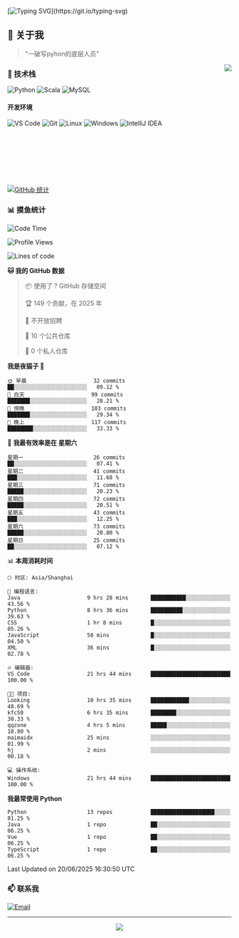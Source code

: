 [![Typing SVG](https://readme-typing-svg.herokuapp.com?font=Fira+Code&pause=1000&color=36BCF7&random=false&width=435&lines=print(%22Hello%2C+World!%22);%23+Welcome+to+my+code+space+%F0%9F%90%8D)](https://git.io/typing-svg)

## 🌟 关于我

> "一破写pyhon的底层人员"

<img align="right" src="https://github-readme-stats.vercel.app/api/top-langs/?username=huanxin996&theme=tokyonight" />

### 🎯 技术栈

![Python](https://img.shields.io/badge/Python-Expert-3776AB?style=for-the-badge&logo=python&logoColor=white)
![Scala](https://img.shields.io/badge/Scala-Expert-DC322F?style=for-the-badge&logo=scala&logoColor=white)
![MySQL](https://img.shields.io/badge/MySQL-Expert-4479A1?style=for-the-badge&logo=mysql&logoColor=white)

#### 开发环境

![VS Code](https://img.shields.io/badge/VS_Code-007ACC?style=for-the-badge&logo=visual-studio-code&logoColor=white)
![Git](https://img.shields.io/badge/Git-F05032?style=for-the-badge&logo=git&logoColor=white)
![Linux](https://img.shields.io/badge/Linux-FCC624?style=for-the-badge&logo=linux&logoColor=black)
![Windows](https://img.shields.io/badge/Windows_11-0078D4?style=for-the-badge&logo=windows11&logoColor=white)
![IntelliJ IDEA](https://img.shields.io/badge/IntelliJ_IDEA-000000?style=for-the-badge&logo=intellij-idea&logoColor=white)

<br/><br/><br/><br/><br/><br/>

  
[![GitHub 统计](https://github-readme-stats.vercel.app/api?username=huanxin996&show_icons=true&theme=tokyonight)](https://github.com/huanxin996)

### 📊 摸鱼统计

<!--START_SECTION:waka-->
![Code Time](http://img.shields.io/badge/Code%20Time-231%20hrs%2045%20mins-blue)

![Profile Views](http://img.shields.io/badge/%E4%B8%AA%E4%BA%BA%E8%B5%84%E6%96%99%E8%A7%82%E7%9C%8B%E6%AC%A1%E6%95%B0-0-blue)

![Lines of code](https://img.shields.io/badge/%E4%BB%8E%E3%80%8CHello%20World%E3%80%8D%E8%B5%B7%E6%88%91%E5%B7%B2%E7%BB%8F%E5%86%99%E4%BA%86-2.5%20million%20%E8%A1%8C%E4%BB%A3%E7%A0%81-blue)

**🐱 我的 GitHub 数据** 

> 📦  使用了 ? GitHub 存储空间 
 > 
> 🏆 149 个贡献，在 2025 年
 > 
> 🚫 不开放招聘
 > 
> 📜 10 个公共仓库 
 > 
> 🔑 0 个私人仓库 
 > 
**我是夜猫子 🦉** 

```text
🌞 早晨                     32 commits          ██░░░░░░░░░░░░░░░░░░░░░░░   09.12 % 
🌆 白天                     99 commits          ███████░░░░░░░░░░░░░░░░░░   28.21 % 
🌃 傍晚                     103 commits         ███████░░░░░░░░░░░░░░░░░░   29.34 % 
🌙 晚上                     117 commits         ████████░░░░░░░░░░░░░░░░░   33.33 % 
```
📅 **我最有效率是在 星期六** 

```text
星期一                      26 commits          ██░░░░░░░░░░░░░░░░░░░░░░░   07.41 % 
星期二                      41 commits          ███░░░░░░░░░░░░░░░░░░░░░░   11.68 % 
星期三                      71 commits          █████░░░░░░░░░░░░░░░░░░░░   20.23 % 
星期四                      72 commits          █████░░░░░░░░░░░░░░░░░░░░   20.51 % 
星期五                      43 commits          ███░░░░░░░░░░░░░░░░░░░░░░   12.25 % 
星期六                      73 commits          █████░░░░░░░░░░░░░░░░░░░░   20.80 % 
星期日                      25 commits          ██░░░░░░░░░░░░░░░░░░░░░░░   07.12 % 
```


📊 **本周消耗时间** 

```text
🕑︎ 时区: Asia/Shanghai

💬 编程语言: 
Java                     9 hrs 28 mins       ███████████░░░░░░░░░░░░░░   43.56 % 
Python                   8 hrs 36 mins       ██████████░░░░░░░░░░░░░░░   39.63 % 
CSS                      1 hr 8 mins         █░░░░░░░░░░░░░░░░░░░░░░░░   05.26 % 
JavaScript               58 mins             █░░░░░░░░░░░░░░░░░░░░░░░░   04.50 % 
XML                      36 mins             █░░░░░░░░░░░░░░░░░░░░░░░░   02.78 % 

🔥 编辑器: 
VS Code                  21 hrs 44 mins      █████████████████████████   100.00 % 

🐱‍💻 项目: 
Looking                  10 hrs 35 mins      ████████████░░░░░░░░░░░░░   48.69 % 
kfc50                    6 hrs 35 mins       ████████░░░░░░░░░░░░░░░░░   30.33 % 
qqzone                   4 hrs 5 mins        █████░░░░░░░░░░░░░░░░░░░░   18.80 % 
maimaidx                 25 mins             ░░░░░░░░░░░░░░░░░░░░░░░░░   01.99 % 
hj                       2 mins              ░░░░░░░░░░░░░░░░░░░░░░░░░   00.18 % 

💻 操作系统: 
Windows                  21 hrs 44 mins      █████████████████████████   100.00 % 
```

**我最常使用 Python** 

```text
Python                   13 repos            ████████████████████░░░░░   81.25 % 
Java                     1 repo              ██░░░░░░░░░░░░░░░░░░░░░░░   06.25 % 
Vue                      1 repo              ██░░░░░░░░░░░░░░░░░░░░░░░   06.25 % 
TypeScript               1 repo              ██░░░░░░░░░░░░░░░░░░░░░░░   06.25 % 
```




 Last Updated on 20/06/2025 16:30:50 UTC
<!--END_SECTION:waka-->

### 📫 联系我

[![Email](https://img.shields.io/badge/Email-D14836?style=for-the-badge&logo=gmail&logoColor=white)](mailto:mc.xiaolang@Foxmail.com)

---

<p align="center">
  <img src="https://profile-counter.glitch.me/huanxin996/count.svg" />
</p>